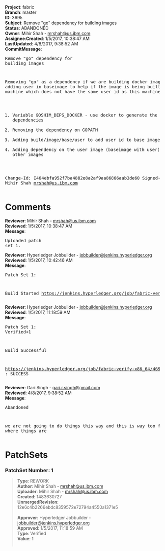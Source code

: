 <strong>Project</strong>: fabric</br><strong>Branch</strong>: master<br><strong>ID</strong>: 3695<br><strong>Subject</strong>: Remove "go" dependency for building images<br><strong>Status</strong>: ABANDONED<br><strong>Owner</strong>: Mihir Shah - mrshah@us.ibm.com<br><strong>Assignee</strong>:<strong>Created</strong>: 1/5/2017, 10:38:47 AM<br><strong>LastUpdated</strong>: 4/8/2017, 9:38:52 AM<br><strong>CommitMessage</strong>:<br><pre>Remove "go" dependency for building images

Removing "go" as a dependency if we are
building docker images and adding user
in baseimage to help if the image is being
built on remote machine which does not have
the same user id as this machine.

1. Variable GOSHIM_DEPS_DOCKER - use docker to
generate the goshim dependencies
2. Removing the dependency on GOPATH
3. Adding build/image/base/user to add user id
to base image
4. Adding dependency on the user image (baseimage
with user) to build other images

Change-Id: I464ebfa952f7ba4882e8a2af9aa86866aab3de60
Signed-off-by: Mihir Shah <mrshah@us.ibm.com>
</pre><h1>Comments</h1><strong>Reviewer</strong>: Mihir Shah - mrshah@us.ibm.com<br><strong>Reviewed</strong>: 1/5/2017, 10:38:47 AM<br><strong>Message</strong>: <pre>Uploaded patch set 1.</pre><strong>Reviewer</strong>: Hyperledger Jobbuilder - jobbuilder@jenkins.hyperledger.org<br><strong>Reviewed</strong>: 1/5/2017, 10:42:46 AM<br><strong>Message</strong>: <pre>Patch Set 1:

Build Started https://jenkins.hyperledger.org/job/fabric-verify-x86_64/4694/</pre><strong>Reviewer</strong>: Hyperledger Jobbuilder - jobbuilder@jenkins.hyperledger.org<br><strong>Reviewed</strong>: 1/5/2017, 11:18:59 AM<br><strong>Message</strong>: <pre>Patch Set 1: Verified+1

Build Successful 

https://jenkins.hyperledger.org/job/fabric-verify-x86_64/4694/ : SUCCESS</pre><strong>Reviewer</strong>: Gari Singh - gari.r.singh@gmail.com<br><strong>Reviewed</strong>: 4/8/2017, 9:38:52 AM<br><strong>Message</strong>: <pre>Abandoned

we are not going to do things this way and this is way too far behind where things are</pre><h1>PatchSets</h1><h3>PatchSet Number: 1</h3><blockquote><strong>Type</strong>: REWORK<br><strong>Author</strong>: Mihir Shah - mrshah@us.ibm.com<br><strong>Uploader</strong>: Mihir Shah - mrshah@us.ibm.com<br><strong>Created</strong>: 1483630727<br><strong>UnmergedRevision</strong>: 12e6c4b2266ebdc8359572e72794a4550a1371e5<br><br><strong>Approver</strong>: Hyperledger Jobbuilder - jobbuilder@jenkins.hyperledger.org<br><strong>Approved</strong>: 1/5/2017, 11:18:59 AM<br><strong>Type</strong>: Verified<br><strong>Value</strong>: 1<br><br></blockquote>